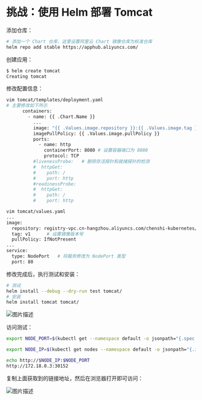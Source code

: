 # 挑战：使用 Helm 部署 Tomcat

添加仓库：

```bash
# 添加一个 Chart 仓库，这里设置阿里云 Chart 镜像仓库为标准仓库
helm repo add stable https://apphub.aliyuncs.com/
```

创建应用：

```bash
$ helm create tomcat
Creating tomcat
```

修改配置信息：

```bash
vim tomcat/templates/deployment.yaml
# 主要修改如下所示
      containers:
        - name: {{ .Chart.Name }}
          ...
          image: "{{ .Values.image.repository }}:{{ .Values.image.tag }}" # 修改使用镜像标签
          imagePullPolicy: {{ .Values.image.pullPolicy }}
          ports:
            - name: http
              containerPort: 8080 # 设置容器端口为 8080
              protocol: TCP
          #livenessProbe:   # 删除存活探针和就绪探针的检测
          #  httpGet:
          #    path: /
          #    port: http
          #readinessProbe:
          #  httpGet:
          #    path: /
          #    port: http

```

```bash
vim tomcat/values.yaml
...
image:
  repository: registry-vpc.cn-hangzhou.aliyuncs.com/chenshi-kubernetes/tomcat-app   # 修改镜像仓库地址
  tag: v1      # 设置镜像版本号
  pullPolicy: IfNotPresent
...
service:
  type: NodePort   # 将服务修改为 NodePort 类型
  port: 80
```

修改完成后，执行测试和安装：

```bash
# 测试
helm install --debug --dry-run test tomcat/
# 安装
helm install tomcat tomcat/
```

![图片描述](https://doc.shiyanlou.com/courses/uid1491336-20211202-1638432005242)

访问测试：

```bash
export NODE_PORT=$(kubectl get --namespace default -o jsonpath="{.spec.ports[0].nodePort}" services tomcat)

export NODE_IP=$(kubectl get nodes --namespace default -o jsonpath="{.items[0].status.addresses[0].address}")

echo http://$NODE_IP:$NODE_PORT
http://172.18.0.3:30152
```

复制上面获取到的链接地址，然后在浏览器打开即可访问：

![图片描述](https://doc.shiyanlou.com/courses/uid1491336-20211202-1638432386600)
